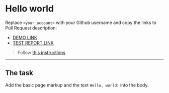 # Hello world

Replace `<your_account>` with your Github username and copy the links to Pull Request description:

- [DEMO LINK](https://xiimiik.github.io/layout_hello-world/)
- [TEST REPORT LINK](https://xiimiik.github.io/layout_hello-world/report/html_report/)

> Follow [this instructions](https://mate-academy.github.io/layout_task-guideline/#how-to-solve-the-layout-tasks-on-github)

---

## The task

Add the basic page markup and the text `Hello, world!` into the body.
